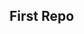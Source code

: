 ## First Repo

<!--
**Sarrafaditya/Sarrafaditya** is a ✨ _special_ ✨ repository because its `README.md` (this file) appears on your GitHub profile.



- 🔭 I’m currently a Data Science Student...
- 🌱 I’m currently just getting started with programming
- 🤔 I’m looking for help with programming and professional community
- 💬 Ask me about my future Goals
- 📫 How to reach me: Email- @24BDA70015@cuchd.in
- 😄 Pronouns: Curious,Fast Learner

-->
